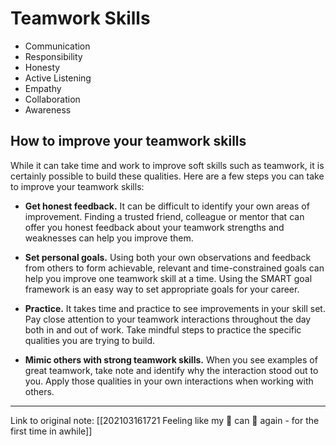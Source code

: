 # Teamwork Skills

- Communication
- Responsibility
- Honesty
- Active Listening
- Empathy
- Collaboration
- Awareness

## How to improve your teamwork skills

While it can take time and work to improve soft skills such as teamwork, it is certainly possible to build these qualities. Here are a few steps you can take to improve your teamwork skills:

-   **Get honest feedback.** It can be difficult to identify your own areas of improvement. Finding a trusted friend, colleague or mentor that can offer you honest feedback about your teamwork strengths and weaknesses can help you improve them.

-   **Set personal goals.** Using both your own observations and feedback from others to form achievable, relevant and time-constrained goals can help you improve one teamwork skill at a time. Using the SMART goal framework is an easy way to set appropriate goals for your career.  
      
    
-   **Practice.** It takes time and practice to see improvements in your skill set. Pay close attention to your teamwork interactions throughout the day both in and out of work. Take mindful steps to practice the specific qualities you are trying to build.  
      
    
-   **Mimic others with strong teamwork skills.** When you see examples of great teamwork, take note and identify why the interaction stood out to you. Apply those qualities in your own interactions when working with others.

---

Link to original note: [[202103161721 Feeling like my 🧠 can 🧠 again - for the first time in awhile]]
